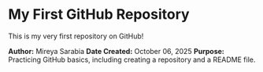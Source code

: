 # My First GitHub Repository

This is my very first repository on GitHub!

**Author:** Mireya Sarabia
**Date Created:** October 06, 2025
**Purpose:** Practicing GitHub basics, including creating a repository and a README file.

